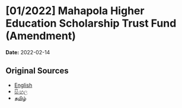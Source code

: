# [01/2022] Mahapola Higher Education Scholarship Trust Fund (Amendment)

**Date:** 2022-02-14

## Original Sources

- [English](https://documents.gov.lk/view/acts/2022/2/01-2022_E.pdf)
- [සිංහල](https://documents.gov.lk/view/acts/2022/2/01-2022_S.pdf)
- [தமிழ்](https://documents.gov.lk/view/acts/2022/2/01-2022_T.pdf)
